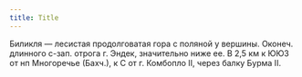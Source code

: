 ```yaml
---
title: Title
---
```


Биликля — лесистая продолговатая гора с поляной у вершины. Оконеч. длинного
с-зап. отрога г. Эндек, значительно ниже ее. В 2,5 км к ЮЮЗ от нп Многоречье
(Бахч.), к С от г. Комбопло II, через балку Бурма II.
